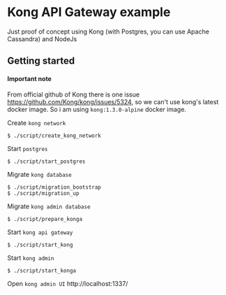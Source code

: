 # Kong API Gateway example

Just proof of concept using Kong (with Postgres, you can use Apache Cassandra) and NodeJs

## Getting started

#### Important note
From official github of Kong there is one issue https://github.com/Kong/kong/issues/5324, so we can't use kong's latest docker image. So i am using `kong:1.3.0-alpine` docker image.

Create `kong network`
```shell
$ ./script/create_kong_network
```

Start `postgres`
```shell
$ ./script/start_postgres
```

Migrate `kong database`
```shell
$ ./script/migration_bootstrap
$ ./script/migration_up
```

Migrate `kong admin database`
```shell
$ ./script/prepare_konga
```

Start `kong api gateway`
```shell
$ ./script/start_kong
```

Start `kong admin`
```shell
$ ./script/start_konga
```

Open `kong admin UI` http://localhost:1337/